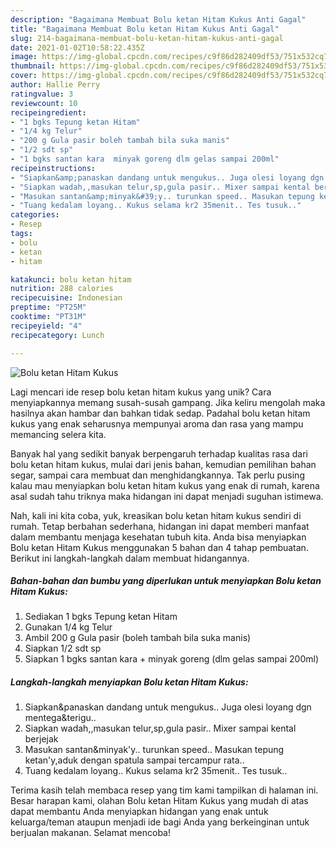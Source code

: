 ```yaml
---
description: "Bagaimana Membuat Bolu ketan Hitam Kukus Anti Gagal"
title: "Bagaimana Membuat Bolu ketan Hitam Kukus Anti Gagal"
slug: 214-bagaimana-membuat-bolu-ketan-hitam-kukus-anti-gagal
date: 2021-01-02T10:58:22.435Z
image: https://img-global.cpcdn.com/recipes/c9f86d282409df53/751x532cq70/bolu-ketan-hitam-kukus-foto-resep-utama.jpg
thumbnail: https://img-global.cpcdn.com/recipes/c9f86d282409df53/751x532cq70/bolu-ketan-hitam-kukus-foto-resep-utama.jpg
cover: https://img-global.cpcdn.com/recipes/c9f86d282409df53/751x532cq70/bolu-ketan-hitam-kukus-foto-resep-utama.jpg
author: Hallie Perry
ratingvalue: 3
reviewcount: 10
recipeingredient:
- "1 bgks Tepung ketan Hitam"
- "1/4 kg Telur"
- "200 g Gula pasir boleh tambah bila suka manis"
- "1/2 sdt sp"
- "1 bgks santan kara  minyak goreng dlm gelas sampai 200ml"
recipeinstructions:
- "Siapkan&amp;panaskan dandang untuk mengukus.. Juga olesi loyang dgn mentega&amp;terigu.."
- "Siapkan wadah,,masukan telur,sp,gula pasir.. Mixer sampai kental berjejak"
- "Masukan santan&amp;minyak&#39;y.. turunkan speed.. Masukan tepung ketan&#39;y,aduk dengan spatula sampai tercampur rata.."
- "Tuang kedalam loyang.. Kukus selama kr2 35menit.. Tes tusuk.."
categories:
- Resep
tags:
- bolu
- ketan
- hitam

katakunci: bolu ketan hitam 
nutrition: 288 calories
recipecuisine: Indonesian
preptime: "PT25M"
cooktime: "PT31M"
recipeyield: "4"
recipecategory: Lunch

---
```



![Bolu ketan Hitam Kukus](https://img-global.cpcdn.com/recipes/c9f86d282409df53/751x532cq70/bolu-ketan-hitam-kukus-foto-resep-utama.jpg)

Lagi mencari ide resep bolu ketan hitam kukus yang unik? Cara menyiapkannya memang susah-susah gampang. Jika keliru mengolah maka hasilnya akan hambar dan bahkan tidak sedap. Padahal bolu ketan hitam kukus yang enak seharusnya mempunyai aroma dan rasa yang mampu memancing selera kita.

Banyak hal yang sedikit banyak berpengaruh terhadap kualitas rasa dari bolu ketan hitam kukus, mulai dari jenis bahan, kemudian pemilihan bahan segar, sampai cara membuat dan menghidangkannya. Tak perlu pusing kalau mau menyiapkan bolu ketan hitam kukus yang enak di rumah, karena asal sudah tahu triknya maka hidangan ini dapat menjadi suguhan istimewa.




Nah, kali ini kita coba, yuk, kreasikan bolu ketan hitam kukus sendiri di rumah. Tetap berbahan sederhana, hidangan ini dapat memberi manfaat dalam membantu menjaga kesehatan tubuh kita. Anda bisa menyiapkan Bolu ketan Hitam Kukus menggunakan 5 bahan dan 4 tahap pembuatan. Berikut ini langkah-langkah dalam membuat hidangannya.

<!--inarticleads1-->

##### Bahan-bahan dan bumbu yang diperlukan untuk menyiapkan Bolu ketan Hitam Kukus:

1. Sediakan 1 bgks Tepung ketan Hitam
1. Gunakan 1/4 kg Telur
1. Ambil 200 g Gula pasir (boleh tambah bila suka manis)
1. Siapkan 1/2 sdt sp
1. Siapkan 1 bgks santan kara + minyak goreng (dlm gelas sampai 200ml)




<!--inarticleads2-->

##### Langkah-langkah menyiapkan Bolu ketan Hitam Kukus:

1. Siapkan&amp;panaskan dandang untuk mengukus.. Juga olesi loyang dgn mentega&amp;terigu..
1. Siapkan wadah,,masukan telur,sp,gula pasir.. Mixer sampai kental berjejak
1. Masukan santan&amp;minyak&#39;y.. turunkan speed.. Masukan tepung ketan&#39;y,aduk dengan spatula sampai tercampur rata..
1. Tuang kedalam loyang.. Kukus selama kr2 35menit.. Tes tusuk..




Terima kasih telah membaca resep yang tim kami tampilkan di halaman ini. Besar harapan kami, olahan Bolu ketan Hitam Kukus yang mudah di atas dapat membantu Anda menyiapkan hidangan yang enak untuk keluarga/teman ataupun menjadi ide bagi Anda yang berkeinginan untuk berjualan makanan. Selamat mencoba!
